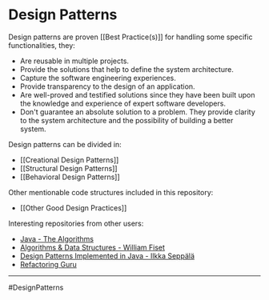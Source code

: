 # Design Patterns
Design patterns are proven [[Best Practice(s)]] for handling some specific functionalities, they:
-   Are reusable in multiple projects.
-   Provide the solutions that help to define the system architecture.
-   Capture the software engineering experiences.
-   Provide transparency to the design of an application.
-   Are well-proved and testified solutions since they have been built upon the knowledge and experience of expert software developers.
-   Don't guarantee an absolute solution to a problem. They provide clarity to the system architecture and the possibility of building a better system.

Design patterns can be divided in:

-   [[Creational Design Patterns]]
-   [[Structural Design Patterns]]
-   [[Behavioral Design Patterns]]

Other mentionable code structures included in this repository:

-   [[Other Good Design Practices]]

Interesting repositories from other users:

-   [Java - The Algorithms](https://github.com/TheAlgorithms/Java/blob/master/DIRECTORY.md)
-   [Algorithms & Data Structures - William Fiset](https://github.com/williamfiset/Algorithms)
-   [Design Patterns Implemented in Java - Ilkka Seppälä](https://github.com/iluwatar/java-design-patterns)
- [Refactoring Guru](https://refactoring.guru/design-patterns)

---
#DesignPatterns 